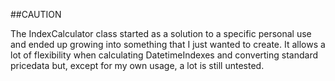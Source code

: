 ##CAUTION

The IndexCalculator class started as a solution to a specific personal use and ended up growing into something that 
I just wanted to create. It allows a lot of flexibility when calculating DatetimeIndexes and converting standard 
pricedata but, except for my own usage, a lot is still untested.






